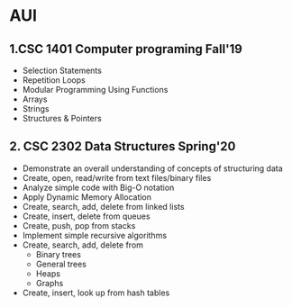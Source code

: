 # AUI
## 1.CSC 1401 Computer programing  Fall'19
- Selection Statements
- Repetition Loops
- Modular Programming Using Functions
- Arrays
- Strings
- Structures & Pointers
## 2. CSC 2302 Data Structures Spring'20
- Demonstrate an overall understanding of concepts of structuring data
- Create, open, read/write from text files/binary files
- Analyze simple code with Big-O notation
- Apply Dynamic Memory Allocation
- Create, search, add, delete from linked lists
- Create, insert, delete from queues
- Create, push, pop from stacks
- Implement simple recursive algorithms
- Create, search, add, delete from
    - Binary trees
    - General trees 
    - Heaps
    - Graphs
- Create, insert, look up from hash tables

